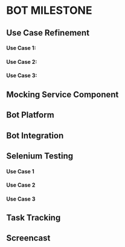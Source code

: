 ﻿# BOT MILESTONE

## Use Case Refinement 

#### Use Case 1:

#### Use Case 2:

#### Use Case 3:

## Mocking Service Component

## Bot Platform
    
## Bot Integration
     
## Selenium Testing 

#### Use Case 1

#### Use Case 2

#### Use Case 3
 
## Task Tracking 

## Screencast


